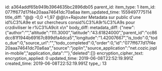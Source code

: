 id: a364addf65b949b3964635bc2896db05
parent_id: 
item_type: 1
item_id: 077ff677d17f4e20aaa74641dc70a6aa
item_updated_time: 1559497775114
title_diff: "@@ -0,0 +1,97 @@\n+Rajouter Metadata sur public d'une id%C3%A9e et sur chercheurs consid%C3%A9r%C3%A9s pour crzdiviliser le r%C3%A9cit x\n"
body_diff: 
metadata_diff: {"new":{"author":"","altitude":"111.3000","latitude":"43.61824000","parent_id":"cc86dcc81f1944b69167c899dfa4dca5","longitude":"1.42007667","is_todo":0,"todo_due":0,"source_url":"","todo_completed":0,"order":0,"id":"077ff677d17f4e20aaa74641dc70a6aa","source":"joplin","source_application":"net.cozic.joplin-mobile","application_data":""},"deleted":[]}
encryption_cipher_text: 
encryption_applied: 0
updated_time: 2019-06-08T22:52:19.991Z
created_time: 2019-06-08T22:52:19.991Z
type_: 13